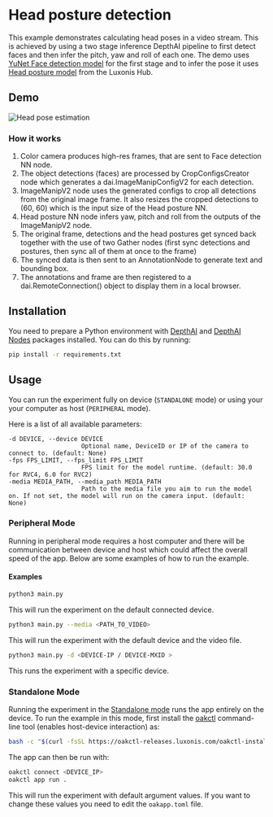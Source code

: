 # Head posture detection

This example demonstrates calculating head poses in a video stream. This is achieved by using a two stage inference DepthAI pipeline to first detect faces and then infer the pitch, yaw and roll of each one. The demo uses [YuNet Face detection model](https://hub.luxonis.com/ai/models/5d635f3c-45c0-41d2-8800-7ca3681b1915?view=page) for the first stage and to infer the pose it uses [Head posture model](https://hub.luxonis.com/ai/models/068ac18a-de71-4a6e-9f0f-42776c0ef980?view=page) from the Luxonis Hub.

## Demo

<!-- ![Head pose estimation](https://user-images.githubusercontent.com/18037362/172148301-45adb7ce-3aab-478f-8cad-0c05f349ce50.gif) -->

![Head pose estimation](media/head_pose.gif)

### How it works

1. Color camera produces high-res frames, that are sent to Face detection NN node.
1. The object detections (faces) are processed by CropConfigsCreator node which generates a dai.ImageManipConfigV2 for each detection.
1. ImageManipV2 node uses the generated configs to crop all detections from the original image frame. It also resizes the cropped detections to (60, 60) which is the input size of the Head posture NN.
1. Head posture NN node infers yaw, pitch and roll from the outputs of the ImageManipV2 node.
1. The original frame, detections and the head postures get synced back together with the use of two Gather nodes (first sync detections and postures, then sync all of them at once to the frame)
1. The synced data is then sent to an AnnotationNode to generate text and bounding box.
1. The annotations and frame are then registered to a dai.RemoteConnection() object to display them in a local browser.

## Installation

You need to prepare a Python environment with [DepthAI](https://pypi.org/project/depthai/) and [DepthAI Nodes](https://pypi.org/project/depthai-nodes/) packages installed. You can do this by running:

```bash
pip install -r requirements.txt
```

## Usage

You can run the experiment fully on device (`STANDALONE` mode) or using your your computer as host (`PERIPHERAL` mode).

Here is a list of all available parameters:

```
-d DEVICE, --device DEVICE
                    Optional name, DeviceID or IP of the camera to connect to. (default: None)
-fps FPS_LIMIT, --fps_limit FPS_LIMIT
                    FPS limit for the model runtime. (default: 30.0 for RVC4, 6.0 for RVC2)
-media MEDIA_PATH, --media_path MEDIA_PATH
                    Path to the media file you aim to run the model on. If not set, the model will run on the camera input. (default: None)
```

### Peripheral Mode

Running in peripheral mode requires a host computer and there will be communication between device and host which could affect the overall speed of the app. Below are some examples of how to run the example.

#### Examples

```bash
python3 main.py
```

This will run the experiment on the default connected device.

```bash
python3 main.py --media <PATH_TO_VIDEO>
```

This will run the experiment with the default device and the video file.

```bash
python3 main.py -d <DEVICE-IP / DEVICE-MXID >
```

This runs the experiment with a specific device.

### Standalone Mode

Running the experiment in the [Standalone mode](https://rvc4.docs.luxonis.com/software/depthai/standalone/) runs the app entirely on the device.
To run the example in this mode, first install the [oakctl](https://rvc4.docs.luxonis.com/software/tools/oakctl/) command-line tool (enables host-device interaction) as:

```bash
bash -c "$(curl -fsSL https://oakctl-releases.luxonis.com/oakctl-installer.sh)"
```

The app can then be run with:

```bash
oakctl connect <DEVICE_IP>
oakctl app run .
```

This will run the experiment with default argument values. If you want to change these values you need to edit the `oakapp.toml` file.

